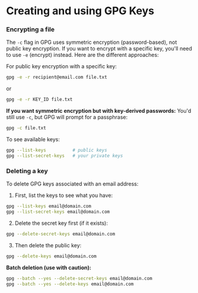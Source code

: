 # Creating and using GPG Keys

### Encrypting a file

The `-c` flag in GPG uses symmetric encryption (password-based), not public key encryption. If you want to encrypt with a specific key, you'll need to use `-e` (encrypt) instead.
Here are the different approaches:

For public key encryption with a specific key:

```bash
gpg -e -r recipient@email.com file.txt
```

or

```bash
gpg -e -r KEY_ID file.txt
```

**If you want symmetric encryption but with key-derived passwords:**
You'd still use `-c`, but GPG will prompt for a passphrase:

```bash
gpg -c file.txt
```

To see available keys:

```bash
gpg --list-keys          # public keys
gpg --list-secret-keys   # your private keys
```

### Deleting a key

To delete GPG keys associated with an email address:

1. First, list the keys to see what you have:

```bash
gpg --list-keys email@domain.com
gpg --list-secret-keys email@domain.com
```

2. Delete the secret key first (if it exists):

```bash
gpg --delete-secret-keys email@domain.com
```

3. Then delete the public key:

```bash
gpg --delete-keys email@domain.com
```

**Batch deletion (use with caution):**

```bash
gpg --batch --yes --delete-secret-keys email@domain.com
gpg --batch --yes --delete-keys email@domain.com
```
